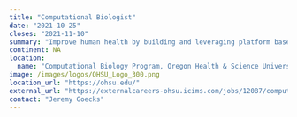 ```yaml
---
title: "Computational Biologist"
date: "2021-10-25"
closes: "2021-11-10"
summary: "Improve human health by building and leveraging platform based tools and biological understanding in a team oriented environment using high-dimensional data."
continent: NA
location:
  name: "Computational Biology Program, Oregon Health & Science University, Portland, Oregon, United States"
image: /images/logos/OHSU_Logo_300.png
location_url: "https://ohsu.edu/"
external_url: "https://externalcareers-ohsu.icims.com/jobs/12087/computational-biologist/job"
contact: "Jeremy Goecks"
---
```

